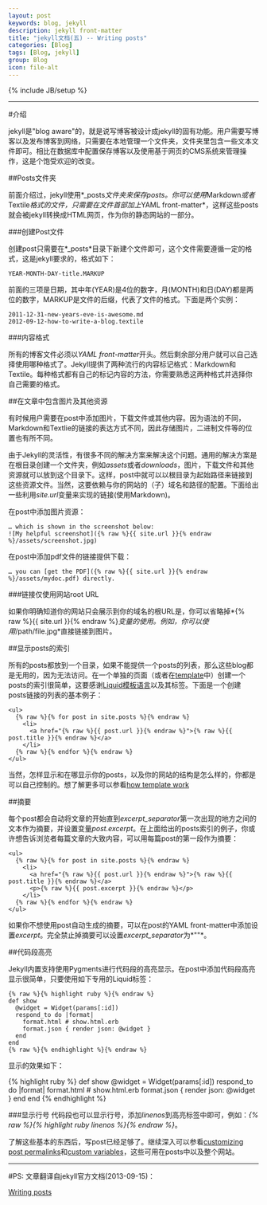 ```yaml
---
layout: post
keywords: blog, jekyll
description: jekyll front-matter
title: "jekyll文档(五) -- Writing posts"
categories: [Blog]
tags: [Blog, jekyll]
group: Blog
icon: file-alt
---
```

{% include JB/setup %}

***
#介绍

jekyll是"blog aware"的，就是说写博客被设计成jekyll的固有功能。用户需要写博客以及发布博客到网络，只需要在本地管理一个文件夹，文件夹里包含一些文本文件即可。相比在数据库中配置保存博客以及使用基于网页的CMS系统来管理操作，这是个饱受欢迎的改变。

##Posts文件夹

前面介绍过，jekyll使用*\_posts*文件夹来保存posts。你可以使用*Markdown*或者*Textile*格式的文件，只需要在文件首部加上*YAML front-matter*，这样这些posts就会被jekyll转换成HTML网页，作为你的静态网站的一部分。

###创建Post文件

创建post只需要在*\_posts*目录下新建个文件即可，这个文件需要遵循一定的格式，这是jekyll要求的，格式如下：

    YEAR-MONTH-DAY-title.MARKUP

前面的三项是日期，其中年(YEAR)是4位的数字，月(MONTH)和日(DAY)都是两位的数字，MARKUP是文件的后缀，代表了文件的格式。下面是两个实例：

    2011-12-31-new-years-eve-is-awesome.md
    2012-09-12-how-to-write-a-blog.textile

###内容格式

所有的博客文件必须以*YAML front-matter*开头。然后剩余部分用户就可以自己选择使用哪种格式了。Jekyll提供了两种流行的内容标记格式：Markdown和Textile。每种格式都有自己的标记内容的方法，你需要熟悉这两种格式并选择你自己需要的格式。

##在文章中包含图片及其他资源

有时候用户需要在post中添加图片，下载文件或其他内容。因为语法的不同，Markdown和Textlie的链接的表达方式不同，因此存储图片，二进制文件等的位置也有所不同。

由于Jekyll的灵活性，有很多不同的解决方案来解决这个问题。通用的解决方案是在根目录创建一个文件夹，例如*assets*或者*downloads*，图片，下载文件和其他资源就可以放到这个目录下。这样，post中就可以以根目录为起始路径来链接到这些资源文件。当然，这要依赖与你的网站的（子）域名和路径的配置。下面给出一些利用*site.url*变量来实现的链接(使用Markdown)。

在post中添加图片资源：

    … which is shown in the screenshot below:
    ![My helpful screenshot]({% raw %}{{ site.url }}{% endraw %}/assets/screenshot.jpg)
    
在post中添加pdf文件的链接提供下载：

    … you can [get the PDF]({% raw %}{{ site.url }}{% endraw %}/assets/mydoc.pdf) directly.

###链接仅使用网站root URL

如果你明确知道你的网站只会展示到你的域名的根URL是，你可以省略掉*{% raw %}{{ site.url }}{% endraw %}*变量的使用。例如，你可以使用*/path/file.jpg*直接链接到图片。

##显示posts的索引

所有的posts都放到一个目录，如果不能提供一个posts的列表，那么这些blog都是无用的，因为无法访问。在一个单独的页面（或者在[template](http://jekyllrb.com/docs/templates/)中）创建一个posts的索引很简单，这要感谢[Liquid模板语言](http://wiki.shopify.com/Liquid)以及其标签。下面是一个创建posts链接的列表的基本例子：

    <ul>
      {% raw %}{% for post in site.posts %}{% endraw %}
        <li>
          <a href="{% raw %}{{ post.url }}{% endraw %}">{% raw %}{{ post.title }}{% endraw %}</a>
        </li>
      {% raw %}{% endfor %}{% endraw %}
    </ul>

当然，怎样显示和在哪显示你的posts，以及你的网站的结构是怎么样的，你都是可以自己控制的。想了解更多可以参看[how template work](http://jekyllrb.com/docs/templates/)

##摘要

每个post都会自动将文章的开始直到*excerpt_separator*第一次出现的地方之间的文本作为摘要，并设置变量*post.excerpt*。在上面给出的posts索引的例子，你或许想告诉浏览者每篇文章的大致内容，可以用每篇post的第一段作为摘要：

    <ul>
      {% raw %}{% for post in site.posts %}{% endraw %}
        <li>
          <a href="{% raw %}{{ post.url }}{% endraw %}">{% raw %}{{ post.title }}{% endraw %}</a>
          <p>{% raw %}{{ post.excerpt }}{% endraw %}</p>
        </li>
      {% raw %}{% endfor %}{% endraw %}
    </ul>

如果你不想使用post自动生成的摘要，可以在post的YAML front-matter中添加设置*excerpt*。完全禁止掉摘要可以设置*excerpt_separator*为*""*。

##代码段高亮

Jekyll内置支持使用Pygments进行代码段的高亮显示。在post中添加代码段高亮显示很简单，只要使用如下专用的Liquid标签：

    {% raw %}{% highlight ruby %}{% endraw %}
    def show
      @widget = Widget(params[:id])
      respond_to do |format|
        format.html # show.html.erb
        format.json { render json: @widget }
      end
    end
    {% raw %}{% endhighlight %}{% endraw %}

显示的效果如下：

{% highlight ruby %}
def show
  @widget = Widget(params[:id])
  respond_to do |format|
    format.html # show.html.erb
    format.json { render json: @widget }
  end
end
{% endhighlight %}

###显示行号
代码段也可以显示行号，添加*linenos*到高亮标签中即可，例如：*{% raw %}{% highlight ruby linenos %}{% endraw %}*。

了解这些基本的东西后，写post已经足够了。继续深入可以参看[customizing post permalinks](http://jekyllrb.com/docs/permalinks/)和[custom variables](http://jekyllrb.com/docs/variables/)，这些可用在posts中以及整个网站。

***
#PS:
文章翻译自jekyll官方文档(2013-09-15)：

[Writing posts](http://jekyllrb.com/docs/posts/)
